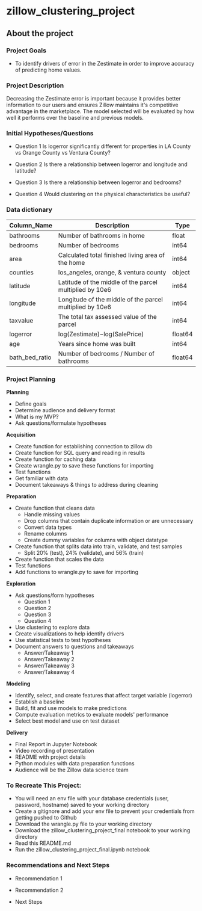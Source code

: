 # zillow_clustering_project

## About the project

### Project Goals

* To identify drivers of error in the Zestimate in order to improve accuracy of predicting home values.

### Project Description

Decreasing the Zestimate error is important because it provides better information to our users and ensures Zillow maintains it's competitive advantage in the marketplace. 
The model selected will be evaluated by how well it performs over the baseline and previous models.

### Initial Hypotheses/Questions

* Question 1
Is logerror significantly different for properties in LA County vs Orange County vs Ventura County?

* Question 2
Is there a relationship between logerror and longitude and latitude?

* Question 3
Is there a relationship between logerror and bedrooms?

* Question 4
Would clustering on the physical characteristics be useful?


### Data dictionary

|   Column_Name   | Description | Type      |
|   -----------   | ----------- | ---------- |
| bathrooms |  Number of bathrooms in home | float |
| bedrooms   |  Number of bedrooms | int64  |
| area      |  Calculated total finished living area of the home   | int64 |
| counties      | los_angeles, orange, & ventura county | object |
| latitude      |  Latitude of the middle of the parcel multiplied by 10e6| int64 |
| longitude      |  Longitude of the middle of the parcel multiplied by 10e6 | int64 |
| taxvalue   | The total tax assessed value of the parcel   | int64    |
| logerror   | log(Zestimate)−log(SalePrice)       | float64    |
| age      | Years since home was built      | int64 |
| bath_bed_ratio   | Number of bedrooms / Number of bathrooms       |  float64 |

### Project Planning

**Planning**

* Define goals
* Determine audience and delivery format
* What is my MVP?
* Ask questions/formulate hypotheses

**Acquisition**
* Create function for establishing connection to zillow db
* Create function for SQL query and reading in results
* Create function for caching data
* Create wrangle.py to save these functions for importing
* Test functions
* Get familiar with data
* Document takeaways & things to address during cleaning 

**Preparation**
* Create function that cleans data
  * Handle missing values
  * Drop columns that contain duplicate information or are unnecessary
  * Convert data types
  * Rename columns 
  * Create dummy variables for columns with object datatype
* Create function that splits data into train, validate, and test samples
  * Split 20% (test), 24% (validate), and 56% (train)
* Create function that scales the data
* Test functions
* Add functions to wrangle.py to save for importing

**Exploration**
* Ask questions/form hypotheses
  * Question 1
  * Question 2
  * Question 3
  * Question 4
* Use clustering to explore data
* Create visualizations to help identify drivers
* Use statistical tests to test hypotheses
* Document answers to questions and takeaways
  * Answer/Takeaway 1
  * Answer/Takeaway 2
  * Answer/Takeaway 3
  * Answer/Takeaway 4

**Modeling**
* Identify, select, and create features that affect target variable (logerror)
* Establish a baseline
* Build, fit and use models to make predictions
* Compute evaluation metrics to evaluate models' performance
* Select best model and use on test dataset

**Delivery**
* Final Report in Jupyter Notebook
* Video recording of presentation
* README with project details
* Python modules with data preparation functions
* Audience will be the Zillow data science team

### To Recreate This Project:
* You will need an env file with your database credentials (user, password, hostname) saved to your working directory
* Create a gitignore and add your env file to prevent your credentials from getting pushed to Github
* Download the wrangle.py file to your working directory
* Download the zillow_clustering_project_final notebook to your working directory
* Read this README.md
* Run the zillow_clustering_project_final.ipynb notebook

### Recommendations and Next Steps
* Recommendation 1
* Recommendation 2

* Next Steps
